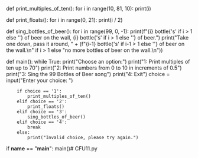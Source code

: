 def print_multiples_of_ten():
    for i in range(10, 81, 10):
        print(i)

def print_floats():
    for i in range(0, 21):
        print(i / 2)

def sing_bottles_of_beer():
    for i in range(99, 0, -1):
        print(f"{i} bottle{'s' if i > 1 else ''} of beer on the wall, {i} bottle{'s' if i > 1 else ''} of beer.")
        print("Take one down, pass it around, " + (f"{i-1} bottle{'s' if i-1 > 1 else ''} of beer on the wall.\n" if i > 1 else "no more bottles of beer on the wall.\n"))

def main():
    while True:
        print("Choose an option:")
        print("1: Print multiples of ten up to 70")
        print("2: Print numbers from 0 to 10 in increments of 0.5")
        print("3: Sing the 99 Bottles of Beer song")
        print("4: Exit")
        choice = input("Enter your choice: ")

        if choice == '1':
            print_multiples_of_ten()
        elif choice == '2':
            print_floats()
        elif choice == '3':
            sing_bottles_of_beer()
        elif choice == '4':
            break
        else:
            print("Invalid choice, please try again.")

if __name__ == "__main__":
    main()# CFU11.py
